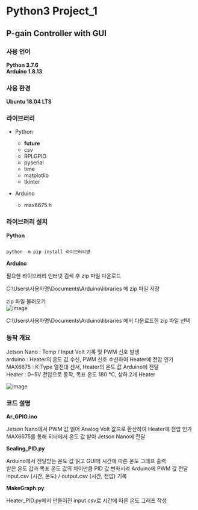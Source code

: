 # Python3 Project_1
## P-gain Controller with GUI

### 사용 언어
**Python 3.7.6**  
**Arduino 1.8.13**  

### 사용 환경
**Ubuntu 18.04 LTS**  

### 라이브러리
 - Python  
   - __future__  
   - csv  
   - RPI.GPIO
   - pyserial  
   - time  
   - matplotlib
   - tkinter  
 
 - Arduino  
   - max6675.h  

### 라이브러리 설치
**Python**  

```python

python -m pip install 라이브러리명

```

**Arduino**  

필요한 라이브러리 인터넷 검색 후 zip 파일 다운로드  

C:\Users\사용자명\Documents\Arduino\libraries 에 zip 파일 저장  

zip 파일 불러오기  
![image](https://user-images.githubusercontent.com/96412126/159386813-feac94ca-6859-458a-b36c-97582c2fd0cd.png)

C:\Users\사용자명\Documents\Arduino\libraries 에서 다운로드한 zip 파일 선택  

### 동작 개요

Jetson Nano : Temp / Input Volt 기록 및 PWM 신호 발생  
arduino : Heater의 온도 값 수신, PWM 신호 수신하여 Heater에 전압 인가  
MAX6675 : K-Type 열전대 센서, Heater의 온도 값 Arduino에 전달  
Heater : 0~5V 전압으로 동작, 목표 온도 180 °C, 상하 2개 Heater  

![image](https://user-images.githubusercontent.com/96412126/159418253-2f38adf1-9233-45af-8753-3ecac418b3da.png)

### 코드 설명  

**Ar_GPIO.ino**  

Jetson Nano에서 PWM 값 읽어 Analog Volt 값으로 환산하여 Heater에 전압 인가  
MAX6675를 통해 히터에서 온도 값 받아 Jetson Nano에 전달  

**Sealing_PID.py**  

Arduino에서 전달받는 온도 값 읽고 GUI에 시간에 따른 온도 그래프 출력  
받은 온도 값과 목표 온도 값의 차이만큼 PID 값 변화시켜 Arduino에 PWM 값 전달
input.csv (시간, 온도) / output.csv (시간, 전압) 기록  

**MakeGraph.py**  

Heater_PID.py에서 만들어진 input.csv로 시간에 따른 온도 그래프 작성
